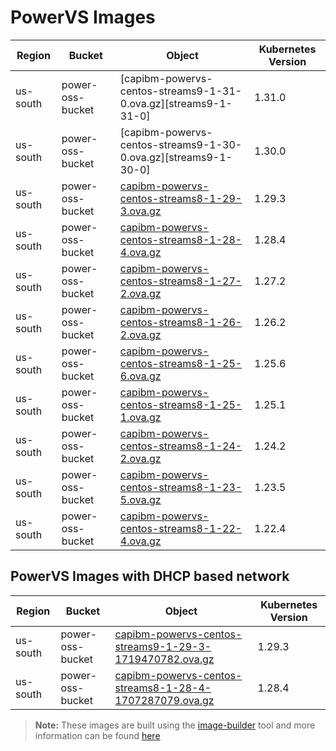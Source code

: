 # PowerVS Images


| Region   | Bucket           | Object                                                          | Kubernetes Version |
|----------|------------------|-----------------------------------------------------------------|--------------------|
| us-south | power-oss-bucket | [capibm-powervs-centos-streams9-1-31-0.ova.gz][streams9-1-31-0] | 1.31.0             |
| us-south | power-oss-bucket | [capibm-powervs-centos-streams9-1-30-0.ova.gz][streams9-1-30-0] | 1.30.0             |
| us-south | power-oss-bucket | [capibm-powervs-centos-streams8-1-29-3.ova.gz][streams8-1-29-3] | 1.29.3             |
| us-south | power-oss-bucket | [capibm-powervs-centos-streams8-1-28-4.ova.gz][streams8-1-28-4] | 1.28.4             |
| us-south | power-oss-bucket | [capibm-powervs-centos-streams8-1-27-2.ova.gz][streams8-1-27-2] | 1.27.2             |
| us-south | power-oss-bucket | [capibm-powervs-centos-streams8-1-26-2.ova.gz][streams8-1-26-2] | 1.26.2             |
| us-south | power-oss-bucket | [capibm-powervs-centos-streams8-1-25-6.ova.gz][streams8-1-25-6] | 1.25.6             |
| us-south | power-oss-bucket | [capibm-powervs-centos-streams8-1-25-1.ova.gz][streams8-1-25-1] | 1.25.1             |
| us-south | power-oss-bucket | [capibm-powervs-centos-streams8-1-24-2.ova.gz][streams8-1-24-2] | 1.24.2             |
| us-south | power-oss-bucket | [capibm-powervs-centos-streams8-1-23-5.ova.gz][streams8-1-23-5] | 1.23.5             |
| us-south | power-oss-bucket | [capibm-powervs-centos-streams8-1-22-4.ova.gz][streams8-1-22-4] | 1.22.4             |

## PowerVS Images with DHCP based network

| Region   | Bucket           | Object                                                          | Kubernetes Version |
|----------|------------------|-----------------------------------------------------------------|--------------------|
| us-south | power-oss-bucket | [capibm-powervs-centos-streams9-1-29-3-1719470782.ova.gz][centos-streams9-1-29-3] | 1.29.3             |
| us-south | power-oss-bucket | [capibm-powervs-centos-streams8-1-28-4-1707287079.ova.gz][centos-streams8-1-28-4] | 1.28.4             |

> **Note:** These images are built using the [image-builder][image-builder] tool and more information can be found [here](../developer/build-images.md#powervs)

[centos-streams9-1-31-0]: https://power-oss-bucket.s3.us-south.cloud-object-storage.appdomain.cloud/capibm-powervs-centos-streams9-1-31-0-1737533452.ova.gz
[centos-streams9-1-30-0]: https://power-oss-bucket.s3.us-south.cloud-object-storage.appdomain.cloud/capibm-powervs-centos-streams9-1-30-0-1737523124.ova.gz
[centos-streams9-1-29-3]: https://power-oss-bucket.s3.us-south.cloud-object-storage.appdomain.cloud/capibm-powervs-centos-streams9-1-29-3-1719470782.ova.gz
[centos-streams8-1-28-4]: https://power-oss-bucket.s3.us-south.cloud-object-storage.appdomain.cloud/capibm-powervs-centos-streams8-1-28-4-1707287079.ova.gz
[streams8-1-29-3]: https://power-oss-bucket.s3.us-south.cloud-object-storage.appdomain.cloud/capibm-powervs-centos-streams8-1-29-3.ova.gz
[streams8-1-28-4]: https://power-oss-bucket.s3.us-south.cloud-object-storage.appdomain.cloud/capibm-powervs-centos-streams8-1-28-4.ova.gz
[streams8-1-27-2]: https://power-oss-bucket.s3.us-south.cloud-object-storage.appdomain.cloud/capibm-powervs-centos-streams8-1-27-2.ova.gz
[streams8-1-26-2]: https://power-oss-bucket.s3.us-south.cloud-object-storage.appdomain.cloud/capibm-powervs-centos-streams8-1-26-2.ova.gz
[streams8-1-25-6]: https://power-oss-bucket.s3.us-south.cloud-object-storage.appdomain.cloud/capibm-powervs-centos-streams8-1-25-6.ova.gz
[streams8-1-25-1]: https://power-oss-bucket.s3.us-south.cloud-object-storage.appdomain.cloud/capibm-powervs-centos-streams8-1-25-1.ova.gz
[streams8-1-24-2]: https://power-oss-bucket.s3.us-south.cloud-object-storage.appdomain.cloud/capibm-powervs-centos-streams8-1-24-2.ova.gz
[streams8-1-23-5]: https://power-oss-bucket.s3.us-south.cloud-object-storage.appdomain.cloud/capibm-powervs-centos-streams8-1-23-5.ova.gz
[streams8-1-22-4]: https://power-oss-bucket.s3.us-south.cloud-object-storage.appdomain.cloud/capibm-powervs-centos-streams8-1-22-4.ova.gz
[image-builder]: https://github.com/kubernetes-sigs/image-builder
